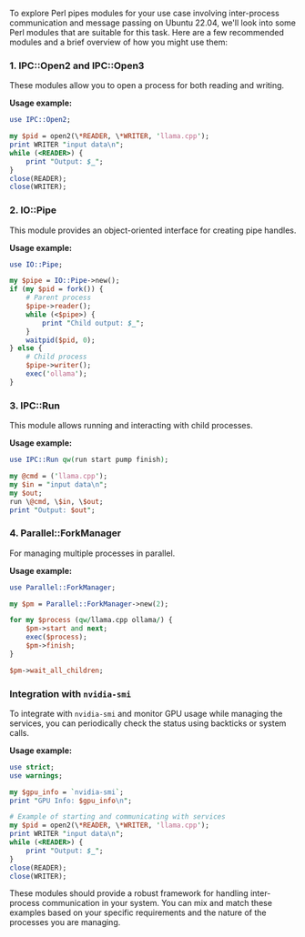 To explore Perl pipes modules for your use case involving inter-process communication and message passing on Ubuntu 22.04, we'll look into some Perl modules that are suitable for this task. Here are a few recommended modules and a brief overview of how you might use them:

### 1. **IPC::Open2 and IPC::Open3**
These modules allow you to open a process for both reading and writing.

**Usage example:**

```perl
use IPC::Open2;

my $pid = open2(\*READER, \*WRITER, 'llama.cpp');
print WRITER "input data\n";
while (<READER>) {
    print "Output: $_";
}
close(READER);
close(WRITER);
```

### 2. **IO::Pipe**
This module provides an object-oriented interface for creating pipe handles.

**Usage example:**

```perl
use IO::Pipe;

my $pipe = IO::Pipe->new();
if (my $pid = fork()) {
    # Parent process
    $pipe->reader();
    while (<$pipe>) {
        print "Child output: $_";
    }
    waitpid($pid, 0);
} else {
    # Child process
    $pipe->writer();
    exec('ollama');
}
```

### 3. **IPC::Run**
This module allows running and interacting with child processes.

**Usage example:**

```perl
use IPC::Run qw(run start pump finish);

my @cmd = ('llama.cpp');
my $in = "input data\n";
my $out;
run \@cmd, \$in, \$out;
print "Output: $out";
```

### 4. **Parallel::ForkManager**
For managing multiple processes in parallel.

**Usage example:**

```perl
use Parallel::ForkManager;

my $pm = Parallel::ForkManager->new(2);

for my $process (qw/llama.cpp ollama/) {
    $pm->start and next;
    exec($process);
    $pm->finish;
}

$pm->wait_all_children;
```

### Integration with `nvidia-smi`
To integrate with `nvidia-smi` and monitor GPU usage while managing the services, you can periodically check the status using backticks or system calls.

**Usage example:**

```perl
use strict;
use warnings;

my $gpu_info = `nvidia-smi`;
print "GPU Info: $gpu_info\n";

# Example of starting and communicating with services
my $pid = open2(\*READER, \*WRITER, 'llama.cpp');
print WRITER "input data\n";
while (<READER>) {
    print "Output: $_";
}
close(READER);
close(WRITER);
```

These modules should provide a robust framework for handling inter-process communication in your system. You can mix and match these examples based on your specific requirements and the nature of the processes you are managing.
